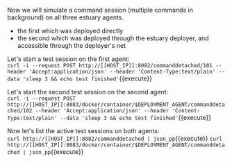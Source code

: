 Now we will simulate a command session (multiple commands in background) on all three estuary agents.  
- the first which was deployed directly 
- the second which was deployed through the estuary deployer, and accessible through the deployer's net

Let's start a test session on the first agent:  
`curl -i --request POST http://[[HOST_IP]]:8082/commanddetached/101 --header 'Accept:application/json' --header 'Content-Type:text/plain' --data 'sleep 3 && echo test finished'`{{execute}}

Let's start the second test session on the second agent:  
`curl -i --request POST http://[[HOST_IP]]:8083/docker/container/$DEPLOYMENT_AGENT/commanddetached/102 --header 'Accept:application/json' --header 'Content-Type:text/plain' --data 'sleep 3 && echo test finished'`{{execute}}

Now let's list the active test sessions on both agents:  
`curl http://[[HOST_IP]]:8082/commanddetached | json_pp`{{execute}}
`curl http://[[HOST_IP]]:8083/docker/container/$DEPLOYMENT_AGENT/commanddetached | json_pp`{{execute}}
